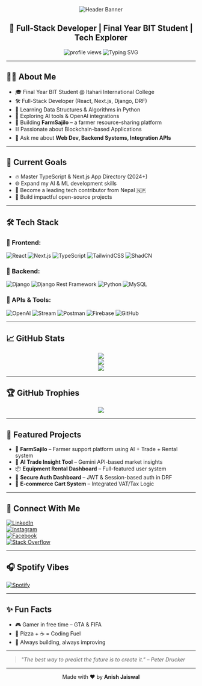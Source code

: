 <div align="center">
  <img src="https://capsule-render.vercel.app/api?type=waving&color=0:00C9FF,100:92FE9D&height=300&section=header&text=Hi!%20I'm%20Anish%20Jaiswal&fontSize=60&fontColor=ffffff&animation=fadeIn&fontAlignY=38" alt="Header Banner"/>
</div>

<h2 align="center">🚀 Full-Stack Developer | Final Year BIT Student | Tech Explorer</h2>
<p align="center">
  <img src="https://komarev.com/ghpvc/?username=anish1A1&color=blue" alt="profile views"/>
  <img src="https://readme-typing-svg.herokuapp.com?font=Fira+Code&size=25&pause=1000&color=0AFFEF&vCenter=true&width=1000&lines=Building+FarmSajilo+using+React+%2B+Django;Integrating+AI+%26+Blockchain+for+Nepal;Let's+Code+the+Future+Together!+💻" alt="Typing SVG"/>
</p>

---

## 👨‍💻 About Me

- 🎓 Final Year BIT Student @ Itahari International College  
- 🛠 Full-Stack Developer (React, Next.js, Django, DRF)  
- 🌱 Learning Data Structures & Algorithms in Python  
- 🤖 Exploring AI tools & OpenAI integrations  
- 🌾 Building **FarmSajilo** – a farmer resource-sharing platform  
- ⛓️ Passionate about Blockchain-based Applications  
- 💬 Ask me about **Web Dev, Backend Systems, Integration APIs**

---

## 🚧 Current Goals

- 🔥 Master TypeScript & Next.js App Directory (2024+)
- 🌐 Expand my AI & ML development skills
- 🚀 Become a leading tech contributor from Nepal 🇳🇵
- 🧠 Build impactful open-source projects

---

## 🛠️ Tech Stack

### 🚀 Frontend:
![React](https://img.shields.io/badge/React-20232A?style=flat&logo=react&logoColor=61DAFB)
![Next.js](https://img.shields.io/badge/Next.js-000000?style=flat&logo=next.js&logoColor=white)
![TypeScript](https://img.shields.io/badge/TypeScript-007ACC?style=flat&logo=typescript&logoColor=white)
![TailwindCSS](https://img.shields.io/badge/TailwindCSS-38B2AC?style=flat&logo=tailwind-css&logoColor=white)
![ShadCN](https://img.shields.io/badge/ShadCN-121212?style=flat&logo=react&logoColor=white)

### 🧠 Backend:
![Django](https://img.shields.io/badge/Django-092E20?style=flat&logo=django&logoColor=white)
![Django Rest Framework](https://img.shields.io/badge/DRF-ff1709?style=flat&logo=django&logoColor=white)
![Python](https://img.shields.io/badge/Python-3776AB?style=flat&logo=python&logoColor=white)
![MySQL](https://img.shields.io/badge/MySQL-4479A1?style=flat&logo=mysql&logoColor=white)

### 🔌 APIs & Tools:
![OpenAI](https://img.shields.io/badge/OpenAI-412991?style=flat&logo=openai&logoColor=white)
![Stream](https://img.shields.io/badge/StreamAPI-0080FF?style=flat&logo=streamlit&logoColor=white)
![Postman](https://img.shields.io/badge/Postman-FF6C37?style=flat&logo=postman&logoColor=white)
![Firebase](https://img.shields.io/badge/Firebase-FFCA28?style=flat&logo=firebase&logoColor=black)
![GitHub](https://img.shields.io/badge/GitHub-181717?style=flat&logo=github&logoColor=white)

---

## 📈 GitHub Stats

<div align="center">
  <img src="https://github-readme-stats.vercel.app/api?username=anish1A1&theme=radical&show_icons=true&hide_border=false&count_private=true" />
  <br/>
  <img src="https://streak-stats.demolab.com?user=anish1A1&theme=radical&hide_border=false" />
  <br/>
  <img src="https://github-readme-stats.vercel.app/api/top-langs/?username=anish1A1&theme=radical&layout=compact&hide_border=false" />
</div>

---

## 🏆 GitHub Trophies

<div align="center">
  <img src="https://github-profile-trophy.vercel.app/?username=anish1A1&theme=onedark&margin-w=10&row=1&no-frame=false" />
</div>

---

## 📣 Featured Projects

- 🌾 **FarmSajilo** – Farmer support platform using AI + Trade + Rental system  
- 🤖 **AI Trade Insight Tool** – Gemini API-based market insights  
- 📦 **Equipment Rental Dashboard** – Full-featured user system  
- 🔐 **Secure Auth Dashboard** – JWT & Session-based auth in DRF  
- 🛒 **E-commerce Cart System** – Integrated VAT/Tax Logic

---

## 🔗 Connect With Me

[![LinkedIn](https://img.shields.io/badge/LinkedIn-blue?style=flat&logo=linkedin&logoColor=white)](https://linkedin.com/in/anish-jaiswal-se)  
[![Instagram](https://img.shields.io/badge/Instagram-E4405F?style=flat&logo=instagram&logoColor=white)](https://instagram.com/_anish_jaiswal)  
[![Facebook](https://img.shields.io/badge/Facebook-1877F2?style=flat&logo=facebook&logoColor=white)](https://facebook.com/anish.jaiswal.520900)  
[![Stack Overflow](https://img.shields.io/badge/StackOverflow-FE7A16?style=flat&logo=stackoverflow&logoColor=white)](https://stackoverflow.com/users/24798425/anish-jaiswal)

---

## 🎧 Spotify Vibes

[![Spotify](https://novatorem.bgstatic.vercel.app/api/spotify)](https://open.spotify.com/user/31aoabc25zxcxyrhryoufodn5dg4)

---

## ✨ Fun Facts

- 🎮 Gamer in free time – GTA & FIFA
- 🍕 Pizza + ☕ = Coding Fuel
- 🌱 Always building, always improving

---

> _"The best way to predict the future is to create it." – Peter Drucker_

---

<p align="center">
  Made with ❤️ by <strong>Anish Jaiswal</strong>
</p>

